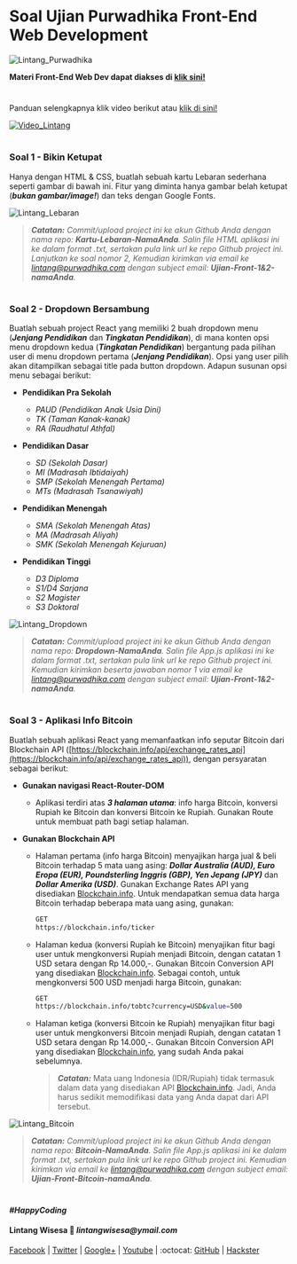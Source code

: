 # Soal Ujian Purwadhika Front-End Web Development

![Lintang_Purwadhika](https://static.wixstatic.com/media/2e6af2_f69a4271c3534ae1869a7ed63e278b2b~mv2.png/v1/fill/w_246,h_39,al_c,usm_0.66_1.00_0.01/2e6af2_f69a4271c3534ae1869a7ed63e278b2b~mv2.png)

**Materi Front-End Web Dev dapat diakses di [klik sini!](https://github.com/LintangWisesa/Purwadhika-JC05-02_FrontEnd)**
#

Panduan selengkapnya klik video berikut atau [klik di sini!](https://www.youtube.com/watch?v=mMdf0Q5VeCc)

[![Video_Lintang](https://img.youtube.com/vi/mMdf0Q5VeCc/0.jpg)](https://www.youtube.com/watch?v=mMdf0Q5VeCc)

#
### **Soal 1 - Bikin Ketupat**

Hanya dengan HTML & CSS, buatlah sebuah kartu Lebaran sederhana seperti gambar di bawah ini. Fitur yang diminta hanya gambar belah ketupat (_**bukan gambar/image!**_) dan teks dengan Google Fonts.

![Lintang_Lebaran](https://2.bp.blogspot.com/-wEKPsXIBSx4/Ww9iaGiv4TI/AAAAAAAAEK8/TEpx9tKDUOwaXcJzDe9UDQ6xGwFi3gfbwCLcBGAs/s640/soal1b.png)

>_**Catatan:**_ *Commit/upload project ini ke akun Github Anda dengan nama repo: **Kartu-Lebaran-NamaAnda**. Salin file HTML aplikasi ini ke dalam format .txt, sertakan pula link url ke repo Github project ini. Lanjutkan ke soal nomor 2, Kemudian kirimkan via email ke lintang@purwadhika.com dengan subject email: __Ujian-Front-1&2-namaAnda__.*

#
### **Soal 2 - Dropdown Bersambung**

Buatlah sebuah project React yang memiliki 2 buah dropdown menu (_**Jenjang Pendidikan**_ dan _**Tingkatan Pendidikan**_), di mana konten opsi menu dropdown kedua (**_Tingkatan Pendidikan_**) bergantung pada pilihan user di menu dropdown pertama (_**Jenjang Pendidikan**_). Opsi yang user pilih akan ditampilkan sebagai title pada button dropdown. Adapun susunan opsi menu sebagai berikut:

- __Pendidikan Pra Sekolah__
  - *PAUD (Pendidikan Anak Usia Dini)*
  - *TK (Taman Kanak-kanak)*
  - *RA (Raudhatul Athfal)*

- __Pendidikan Dasar__
  - *SD (Sekolah Dasar)*
  - *MI (Madrasah Ibtidaiyah)*
  - *SMP (Sekolah Menengah Pertama)*
  - *MTs (Madrasah Tsanawiyah)*

- __Pendidikan Menengah__
  - *SMA (Sekolah Menengah Atas)*
  - *MA (Madrasah Aliyah)*
  - *SMK (Sekolah Menengah Kejuruan)*

- __Pendidikan Tinggi__
  - *D3 Diploma*
  - *S1/D4 Sarjana*
  - *S2 Magister*
  - *S3 Doktoral*

![Lintang_Dropdown](https://1.bp.blogspot.com/-NCLE7bZNi-c/Ww9icUaTBXI/AAAAAAAAELA/Cnto57R195UeJcTHPHHEXViUuhukqCplgCLcBGAs/s640/soal2a.png)

>_**Catatan:**_ *Commit/upload project ini ke akun Github Anda dengan nama repo: **Dropdown-NamaAnda**. Salin file App.js aplikasi ini ke dalam format .txt, sertakan pula link url ke repo Github project ini. Kemudian kirimkan beserta jawaban nomor 1 via email ke lintang@purwadhika.com dengan subject email: __Ujian-Front-1&2-namaAnda__.*

#
### **Soal 3 - Aplikasi Info Bitcoin**

Buatlah sebuah aplikasi React yang memanfaatkan info seputar Bitcoin dari Blockchain API ([https://blockchain.info/api/exchange_rates_api](https://blockchain.info/api/exchange_rates_api)), dengan persyaratan sebagai berikut:

- **Gunakan navigasi React-Router-DOM**
  - Aplikasi terdiri atas **_3 halaman utama_**: info harga Bitcoin, konversi Rupiah ke Bitcoin dan konversi Bitcoin ke Rupiah. Gunakan Route untuk membuat path bagi setiap halaman.

- **Gunakan Blockchain API**
  - Halaman pertama (info harga Bitcoin) menyajikan harga jual & beli Bitcoin terhadap 5 mata uang asing: **_Dollar Australia (AUD), Euro Eropa (EUR), Poundsterling Inggris (GBP), Yen Jepang (JPY)_** dan **_Dollar Amerika (USD)_**. Gunakan Exchange Rates API yang disediakan [Blockchain.info](https://blockchain.info/api/exchange_rates_api). Untuk mendapatkan semua data harga Bitcoin terhadap beberapa mata uang asing, gunakan:
    ```bash
    GET
    https://blockchain.info/ticker
    ```

  - Halaman kedua (konversi Rupiah ke Bitcoin) menyajikan fitur bagi user untuk mengkonversi Rupiah menjadi Bitcoin, dengan catatan 1 USD setara dengan Rp 14.000,-. Gunakan Bitcoin Conversion API yang disediakan [Blockchain.info](https://blockchain.info/api/exchange_rates_api). Sebagai contoh, untuk mengkonversi 500 USD menjadi harga Bitcoin, gunakan: 
    ```bash
    GET   
    https://blockchain.info/tobtc?currency=USD&value=500
    ```
  
  - Halaman ketiga (konversi Bitcoin ke Rupiah) menyajikan fitur bagi user untuk mengkonversi Bitcoin menjadi Rupiah, dengan catatan 1 USD setara dengan Rp 14.000,-. Gunakan Bitcoin Conversion API yang disediakan [Blockchain.info](https://blockchain.info/api/exchange_rates_api), yang sudah Anda pakai sebelumnya. 
  
    > _**Catatan:**_
    Mata uang Indonesia (IDR/Rupiah) tidak termasuk dalam data yang disediakan API [Blockchain.info](https://blockchain.info/api/exchange_rates_api). Jadi, Anda harus sedikit memodifikasi data yang Anda dapat dari API tersebut.

![Lintang_Bitcoin](https://4.bp.blogspot.com/-B6q5J-hz70Q/Ww9ic69eVnI/AAAAAAAAELE/W8cStewOUt8tk1NLkdRFArqfKVzgt9C_QCLcBGAs/s1600/soal3a.png)

>_**Catatan:**_ *Commit/upload project ini ke akun Github Anda dengan nama repo: **Bitcoin-NamaAnda**. Salin file App.js aplikasi ini ke dalam format .txt, sertakan pula link url ke repo Github project ini. Kemudian kirimkan via email ke lintang@purwadhika.com dengan subject email: __Ujian-Front-Bitcoin-namaAnda__.*

#

*__#HappyCoding__*

#### Lintang Wisesa :love_letter: _lintangwisesa@ymail.com_

[Facebook](https://www.facebook.com/lintangbagus) | 
[Twitter](https://twitter.com/Lintang_Wisesa) |
[Google+](https://plus.google.com/u/0/+LintangWisesa1) |
[Youtube](https://www.youtube.com/user/lintangbagus) | 
:octocat: [GitHub](https://github.com/LintangWisesa) |
[Hackster](https://www.hackster.io/lintangwisesa)
